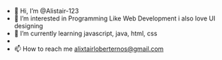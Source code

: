 - 👋 Hi, I’m @Alistair-123
- 👀 I’m interested in Programming Like Web Development i also love UI designing
- 🌱 I’m currently learning javascript, java, html, css
-
- 📫 How to reach me alixtairloberternos@gmail.com

<!---
Alistair-123/Alistair-123 is a ✨ special ✨ repository because its `README.md` (this file) appears on your GitHub profile.
You can click the Preview link to take a look at your changes.
--->
